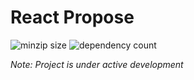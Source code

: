 # React Propose

![minzip size](https://badgen.net/bundlephobia/minzip/react-propose)
![dependency count](https://badgen.net/bundlephobia/dependency-count/react-propose)

_Note: Project is under active development_
